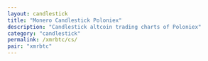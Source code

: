 ```yaml
---
layout: candlestick
title: "Monero Candlestick Poloniex"
description: "Candlestick altcoin trading charts of Poloniex"
category: "candlestick"
permalink: /xmrbtc/cs/
pair: "xmrbtc"
---
```

